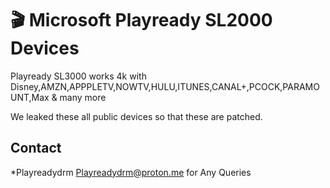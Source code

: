 # 🎬 Microsoft Playready SL2000 Devices

Playready SL3000 works 4k with Disney,AMZN,APPPLETV,NOWTV,HULU,ITUNES,CANAL+,PCOCK,PARAMOUNT,Max & many more

We leaked these all public devices so that these are patched.

## Contact

*Playreadydrm <Playreadydrm@proton.me> for Any Queries
